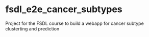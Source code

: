 # fsdl_e2e_cancer_subtypes
Project for the FSDL course to build a webapp for cancer subtype clusterting and prediction
